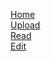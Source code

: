 [Home](Litera-home.png)  
[Upload](Litera-upload.png)  
[Read](Litera-read.png)  
[Edit](Litera-edit.png)  